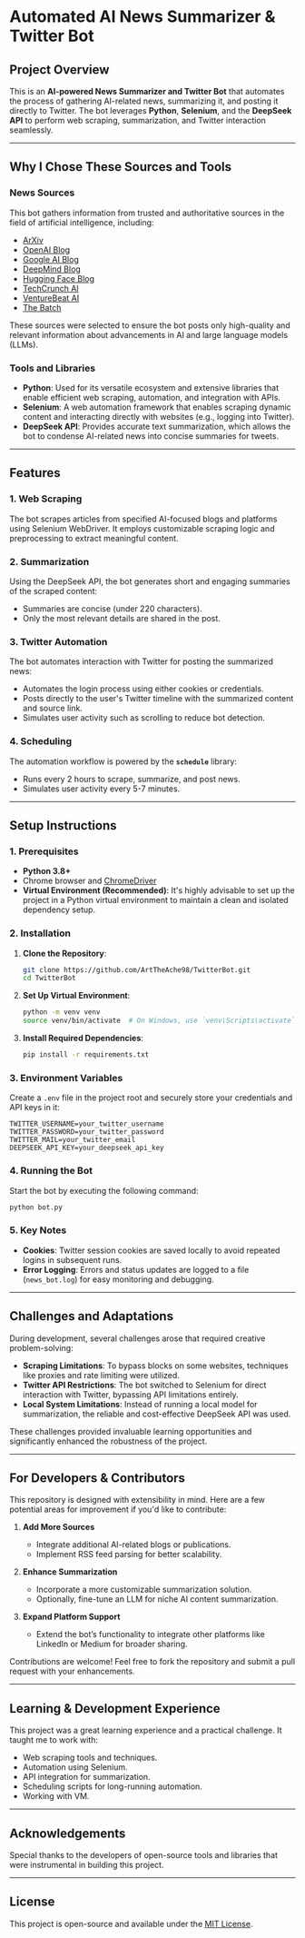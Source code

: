 # Automated AI News Summarizer & Twitter Bot

## Project Overview

This is an **AI-powered News Summarizer and Twitter Bot** that automates the process of gathering AI-related news, summarizing it, and posting it directly to Twitter. The bot leverages **Python**, **Selenium**, and the **DeepSeek API** to perform web scraping, summarization, and Twitter interaction seamlessly.

---

## Why I Chose These Sources and Tools

### News Sources
This bot gathers information from trusted and authoritative sources in the field of artificial intelligence, including:
- [ArXiv](https://arxiv.org/)
- [OpenAI Blog](https://openai.com/blog)
- [Google AI Blog](https://ai.googleblog.com/)
- [DeepMind Blog](https://deepmind.com/blog)
- [Hugging Face Blog](https://huggingface.co/blog)
- [TechCrunch AI](https://techcrunch.com/category/artificial-intelligence/)
- [VentureBeat AI](https://venturebeat.com/category/ai/)
- [The Batch](https://www.deeplearning.ai/the-batch/)

These sources were selected to ensure the bot posts only high-quality and relevant information about advancements in AI and large language models (LLMs).

### Tools and Libraries

- **Python**: Used for its versatile ecosystem and extensive libraries that enable efficient web scraping, automation, and integration with APIs.
- **Selenium**: A web automation framework that enables scraping dynamic content and interacting directly with websites (e.g., logging into Twitter).
- **DeepSeek API**: Provides accurate text summarization, which allows the bot to condense AI-related news into concise summaries for tweets.

---

## Features

### 1. Web Scraping
The bot scrapes articles from specified AI-focused blogs and platforms using Selenium WebDriver. It employs customizable scraping logic and preprocessing to extract meaningful content.

### 2. Summarization
Using the DeepSeek API, the bot generates short and engaging summaries of the scraped content:
- Summaries are concise (under 220 characters).
- Only the most relevant details are shared in the post.

### 3. Twitter Automation
The bot automates interaction with Twitter for posting the summarized news:
- Automates the login process using either cookies or credentials.
- Posts directly to the user's Twitter timeline with the summarized content and source link.
- Simulates user activity such as scrolling to reduce bot detection.

### 4. Scheduling
The automation workflow is powered by the **`schedule`** library:
- Runs every 2 hours to scrape, summarize, and post news.
- Simulates user activity every 5-7 minutes.

---

## Setup Instructions

### 1. Prerequisites
- **Python 3.8+**
- Chrome browser and [ChromeDriver](https://chromedriver.chromium.org/)
- **Virtual Environment (Recommended)**: It's highly advisable to set up the project in a Python virtual environment to maintain a clean and isolated dependency setup.

### 2. Installation

1. **Clone the Repository**:
   ```bash
   git clone https://github.com/ArtTheAche98/TwitterBot.git
   cd TwitterBot
   ```

2. **Set Up Virtual Environment**:
   ```bash
   python -m venv venv
   source venv/bin/activate  # On Windows, use `venv\Scripts\activate`
   ```

3. **Install Required Dependencies**:
   ```bash
   pip install -r requirements.txt
   ```

### 3. Environment Variables
Create a `.env` file in the project root and securely store your credentials and API keys in it:

```plaintext
TWITTER_USERNAME=your_twitter_username
TWITTER_PASSWORD=your_twitter_password
TWITTER_MAIL=your_twitter_email
DEEPSEEK_API_KEY=your_deepseek_api_key
```

### 4. Running the Bot

Start the bot by executing the following command:

```bash
python bot.py
```

### 5. Key Notes
- **Cookies**: Twitter session cookies are saved locally to avoid repeated logins in subsequent runs.
- **Error Logging**: Errors and status updates are logged to a file (`news_bot.log`) for easy monitoring and debugging.

---

## Challenges and Adaptations

During development, several challenges arose that required creative problem-solving:
- **Scraping Limitations**: To bypass blocks on some websites, techniques like proxies and rate limiting were utilized.
- **Twitter API Restrictions**: The bot switched to Selenium for direct interaction with Twitter, bypassing API limitations entirely.
- **Local System Limitations**: Instead of running a local model for summarization, the reliable and cost-effective DeepSeek API was used.

These challenges provided invaluable learning opportunities and significantly enhanced the robustness of the project.

---

## For Developers & Contributors

This repository is designed with extensibility in mind. Here are a few potential areas for improvement if you'd like to contribute:

1. **Add More Sources**
    - Integrate additional AI-related blogs or publications.
    - Implement RSS feed parsing for better scalability.

2. **Enhance Summarization**
    - Incorporate a more customizable summarization solution.
    - Optionally, fine-tune an LLM for niche AI content summarization.

3. **Expand Platform Support**
    - Extend the bot’s functionality to integrate other platforms like LinkedIn or Medium for broader sharing.

Contributions are welcome! Feel free to fork the repository and submit a pull request with your enhancements.

---

## Learning & Development Experience

This project was a great learning experience and a practical challenge. It taught me to work with:
- Web scraping tools and techniques.
- Automation using Selenium.
- API integration for summarization.
- Scheduling scripts for long-running automation.
- Working with VM.

---



## Acknowledgements

Special thanks to the developers of open-source tools and libraries that were instrumental in building this project.

---

## License

This project is open-source and available under the [MIT License](LICENSE).